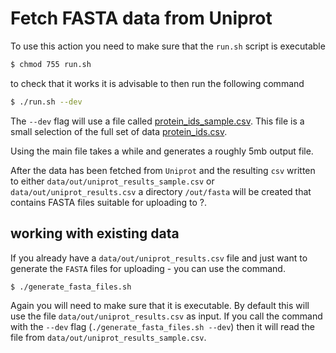 # Fetch FASTA data from Uniprot

To use this action you need to make sure that the `run.sh` script is executable

```sh
$ chmod 755 run.sh
```

to check that it works it is advisable to then run the following command

```sh
$ ./run.sh --dev
```

The `--dev` flag will use a file called [protein_ids_sample.csv](data/in/protein_ids_sample.csv). This file is a small selection of the full set of data [protein_ids.csv](data/in/protein_ids.csv).

Using the main file takes a while and generates a roughly 5mb output file.

After the data has been fetched from `Uniprot` and the resulting `csv` written to either `data/out/uniprot_results_sample.csv` or `data/out/uniprot_results.csv` a directory `/out/fasta` will be created that contains FASTA files suitable for uploading to ?.

## working with existing data

If you already have a `data/out/uniprot_results.csv` file and just want to generate the `FASTA` files for uploading - you can use the command.

```sh
$ ./generate_fasta_files.sh
```

Again you will need to make sure that it is executable. By default this will use the file `data/out/uniprot_results.csv` as input. If you call the command with the `--dev` flag (`./generate_fasta_files.sh --dev`) then it will read the file from `data/out/uniprot_results_sample.csv`.
